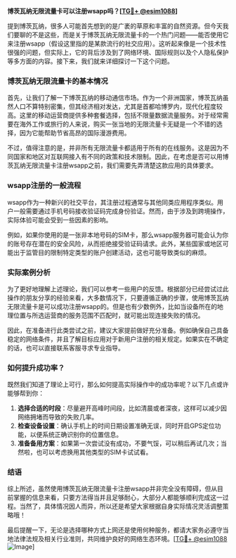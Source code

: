 **博茨瓦纳无限流量卡可以注册wsapp吗？[[TG💪+ @esim1088](https://t.me/s/esim1088)]**

提到博茨瓦纳，很多人可能首先想到的是广袤的草原和丰富的自然资源。但今天我们要聊的不是这些，而是关于博茨瓦纳无限流量卡的一个热门问题——能否使用它来注册wsapp（假设这里指的是某款流行的社交应用）。这听起来像是一个技术性很强的问题，但实际上，它的背后涉及到了网络环境、国际规则以及个人隐私保护等多方面的内容。接下来，我们就来详细探讨一下这个问题。

### 博茨瓦纳无限流量卡的基本情况

首先，让我们了解一下博茨瓦纳的移动通信市场。作为一个非洲国家，博茨瓦纳虽然人口不算特别密集，但其经济相对发达，尤其是首都哈博罗内，现代化程度较高。这里的移动运营商提供多种套餐选择，包括不限量数据流量服务。对于经常需要在海外工作或旅行的人来说，购买一张当地的无限流量卡无疑是一个不错的选择，因为它能帮助节省高昂的国际漫游费用。

不过，值得注意的是，并非所有无限流量卡都适用于所有的在线服务。这是因为不同国家和地区对互联网接入有不同的政策和技术限制。因此，在考虑是否可以用博茨瓦纳无限流量卡注册wsapp之前，我们需要先弄清楚这款应用的具体要求。

### wsapp注册的一般流程

wsapp作为一种新兴的社交平台，其注册过程通常与其他同类应用程序类似。用户一般需要通过手机号码接收验证码完成身份验证。然而，由于涉及到跨境操作，实际体验可能会受到一些因素的影响。

例如，如果你使用的是一张非本地号码的SIM卡，那么wsapp服务器可能会认为你的账号存在潜在的安全风险，从而拒绝接受验证码请求。此外，某些国家或地区可能出于监管目的限制特定类型的账户创建活动，这也可能导致类似的麻烦。

### 实际案例分析

为了更好地理解上述理论，我们可以参考一些用户的反馈。根据部分已经尝试过此操作的朋友分享的经验来看，大多数情况下，只要遵循正确的步骤，使用博茨瓦纳无限流量卡是可以成功注册wsapp的。但是也有少数例外，比如当设备所在的地理位置与所选运营商的服务范围不匹配时，就可能出现连接失败的情况。

因此，在准备进行此类尝试之前，建议大家提前做好充分准备。例如确保自己具备稳定的网络条件，并且了解目标应用对于新用户注册的相关规定。如果实在不确定的话，也可以直接联系客服寻求专业指导。

### 如何提升成功率？

既然我们知道了理论上可行，那么如何提高实际操作中的成功率呢？以下几点或许能够帮到你：

1. **选择合适的时段**：尽量避开高峰时间段，比如清晨或者深夜，这样可以减少因网络拥堵而导致的失败几率。
2. **检查设备设置**：确认手机上的时间日期设置准确无误，同时开启GPS定位功能，以便系统正确识别你的位置信息。
3. **准备备用方案**：如果第一次尝试没有成功，不要气馁，可以稍后再试几次；当然啦，也可以考虑换用其他类型的SIM卡试试看。

### 结语

综上所述，虽然使用博茨瓦纳无限流量卡注册wsapp并非完全没有障碍，但从目前掌握的信息来看，只要方法得当并且足够耐心，大部分人都能够顺利完成这一过程。当然了，具体情况因人而异，所以还是希望大家根据自身实际情况灵活调整策略哦！

最后提醒一下，无论是选择哪种方式上网还是使用何种服务，都请大家务必遵守当地法律法规及相关行业准则，共同维护良好的网络生态环境。[[TG💪+ @esim1088](https://t.me/s/esim1088) ![Image](https://i.postimg.cc/4NQfJmqS/Snipaste-2025-05-13-00-14-12.png)]